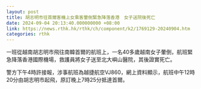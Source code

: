 ```yaml
---
layout: post
title: 胡志明市往首爾客機上女乘客暈倒緊急降落香港　女子送院後死亡
date: 2024-09-04 20:13:40.000000000 +08:00
link: https://news.rthk.hk/rthk/ch/component/k2/1769129-20240904.htm
categories: rthk
---
```


一班從越南胡志明市飛往南韓首爾的航班上，一名40多歲越南女子暈倒，航班緊急降落香港國際機場，救護員將女子送至北大嶼山醫院，其後證實死亡。

警方下午4時許接報，涉事航班為越捷航空VJ860，網上資料顯示，航班中午12時20分由胡志明市起飛，原訂晚上7時25分抵達首爾。

